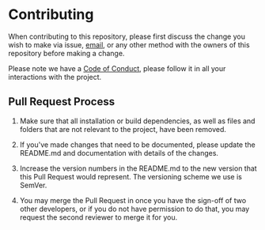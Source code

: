 # Contributing

When contributing to this repository,
please first discuss the change you wish to make via issue,
[email](mailto:nikkeyl.dev@gmail.com), or any other method with the owners
of this repository before making a change.

Please note we have a [Code of Conduct](CODE_OF_CONDUCT.md),
please follow it in all your interactions with the project.

## Pull Request Process

1.  Make sure that all installation or build dependencies,
    as well as files and folders that are not relevant to the project,
    have been removed.

1.  If you've made changes that need to be documented,
    please update the README.md and documentation with details of the changes.

1.  Increase the version numbers in the README.md
    to the new version that this Pull Request would represent.
    The versioning scheme we use is SemVer.

1.  You may merge the Pull Request in once you have the sign-off
    of two other developers, or if you do not have permission to do that,
    you may request the second reviewer to merge it for you.
